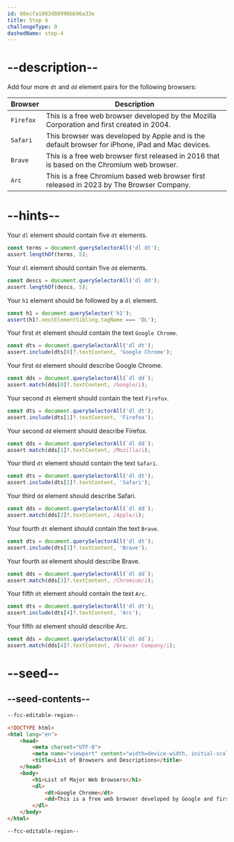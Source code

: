 ```yaml
---
id: 68ecfa1003d88990bb96a33e
title: Step 4
challengeType: 0
dashedName: step-4
---
```


# --description--

Add four more `dt` and `dd` element pairs for the following browsers:

| Browser     | Description                                                                                      |
| ----------- | ------------------------------------------------------------------------------------------------ |
| `Firefox`   | This is a free web browser developed by the Mozilla Corporation and first created in 2004.       |
| `Safari`    | This browser was developed by Apple and is the default browser for iPhone, iPad and Mac devices. |
| `Brave`     | This is a free web browser first released in 2016 that is based on the Chromium web browser.     |
| `Arc`       | This is a free Chromium based web browser first released in 2023 by The Browser Company.         |

# --hints--

Your `dl` element should contain five `dt` elements.

```js
const terms = document.querySelectorAll('dl dt');
assert.lengthOf(terms, 5);
```

Your `dl` element should contain five `dd` elements.

```js
const descs = document.querySelectorAll('dl dd');
assert.lengthOf(descs, 5);
```

Your `h1` element should be followed by a `dl` element.

```js
const h1 = document.querySelector('h1');
assert(h1?.nextElementSibling.tagName === 'DL'); 
```

Your first `dt` element should contain the text `Google Chrome`.

```js
const dts = document.querySelectorAll('dl dt');
assert.include(dts[0]?.textContent, 'Google Chrome');
```

Your first `dd` element should describe Google Chrome.

```js
const dds = document.querySelectorAll(`dl dd`);
assert.match(dds[0]?.textContent, /Google/i); 
```

Your second `dt` element should contain the text `Firefox`.

```js
const dts = document.querySelectorAll('dl dt');
assert.include(dts[1]?.textContent, 'Firefox');
```

Your second `dd` element should describe Firefox.

```js
const dds = document.querySelectorAll(`dl dd`);
assert.match(dds[1]?.textContent, /Mozilla/i); 
```

Your third `dt` element should contain the text `Safari`.

```js
const dts = document.querySelectorAll('dl dt');
assert.include(dts[2]?.textContent, 'Safari');
```

Your third `dd` element should describe Safari.

```js
const dds = document.querySelectorAll(`dl dd`);
assert.match(dds[2]?.textContent, /Apple/i); 
```

Your fourth `dt` element should contain the text `Brave`.

```js
const dts = document.querySelectorAll('dl dt');
assert.include(dts[3]?.textContent, 'Brave');
```

Your fourth `dd` element should describe Brave.

```js
const dds = document.querySelectorAll(`dl dd`);
assert.match(dds[3]?.textContent, /Chromium/i); 
```

Your fifth `dt` element should contain the text `Arc`.

```js
const dts = document.querySelectorAll('dl dt');
assert.include(dts[4]?.textContent, 'Arc');
```

Your fifth `dd` element should describe Arc.

```js
const dds = document.querySelectorAll(`dl dd`);
assert.match(dds[4]?.textContent, /Browser Company/i); 
```

# --seed--

## --seed-contents--

```html
--fcc-editable-region--

<!DOCTYPE html> 
<html lang="en"> 
    <head> 
        <meta charset="UTF-8"> 
        <meta name="viewport" content="width=device-width, initial-scale=1.0"> 
        <title>List of Browsers and Descriptions</title> 
    </head> 
    <body> 
        <h1>List of Major Web Browsers</h1> 
        <dl>
            <dt>Google Chrome</dt>
            <dd>This is a free web browser developed by Google and first released in 2008.</dd>
        </dl>
    </body> 
</html>

--fcc-editable-region--
```

